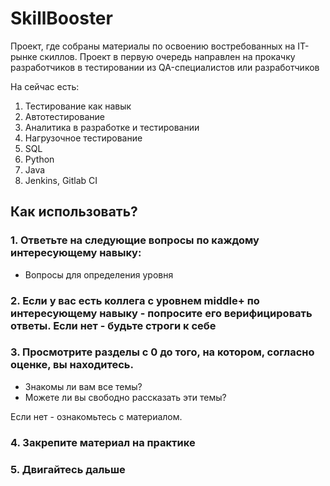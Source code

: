 # SkillBooster

Проект, где собраны материалы по освоению востребованных на IT-рынке скиллов. Проект в первую очередь направлен на прокачку разработчиков в тестировании из QA-специалистов или разработчиков

На сейчас есть:
1. Тестирование как навык
2. Автотестирование
3. Аналитика в разработке и тестировании
4. Нагрузочное тестирование
5. SQL
6. Python
7. Java
8. Jenkins, Gitlab CI

## Как использовать?

### 1. Ответьте на следующие вопросы по каждому интересующему навыку:
* Вопросы для определения уровня

### 2. Если у вас есть коллега с уровнем middle+ по интересующему навыку - попросите его верифицировать ответы. Если нет - будьте строги к себе

### 3. Просмотрите разделы с 0 до того, на котором, согласно оценке, вы находитесь. 
 - Знакомы ли вам все темы?
 - Можете ли вы свободно рассказать эти темы? 

Если нет - ознакомьтесь с материалом.

### 4. Закрепите материал на практике

### 5. Двигайтесь дальше